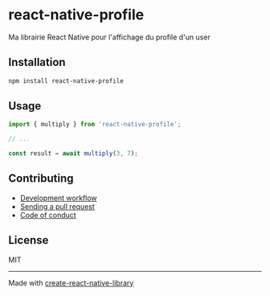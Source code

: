 # react-native-profile

Ma librairie React Native pour l'affichage du profile d'un user

## Installation


```sh
npm install react-native-profile
```


## Usage


```js
import { multiply } from 'react-native-profile';

// ...

const result = await multiply(3, 7);
```


## Contributing

- [Development workflow](CONTRIBUTING.md#development-workflow)
- [Sending a pull request](CONTRIBUTING.md#sending-a-pull-request)
- [Code of conduct](CODE_OF_CONDUCT.md)

## License

MIT

---

Made with [create-react-native-library](https://github.com/callstack/react-native-builder-bob)
